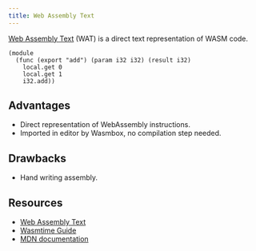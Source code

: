 ```yaml
---
title: Web Assembly Text
---
```


[Web Assembly Text](https://webassembly.github.io/spec/core/text/index.html) (WAT) is a direct text representation of WASM code.

```wasm
(module
  (func (export "add") (param i32 i32) (result i32)
    local.get 0
    local.get 1
    i32.add))
```

## Advantages

 - Direct representation of WebAssembly instructions.
 - Imported in editor by Wasmbox, no compilation step needed.

## Drawbacks

 - Hand writing assembly.

## Resources
 - [Web Assembly Text](https://webassembly.github.io/spec/core/text/index.html)
 - [Wasmtime Guide](https://docs.wasmtime.dev/wasm-wat.html)
 - [MDN documentation](https://developer.mozilla.org/en-US/docs/WebAssembly/Understanding_the_text_format)
